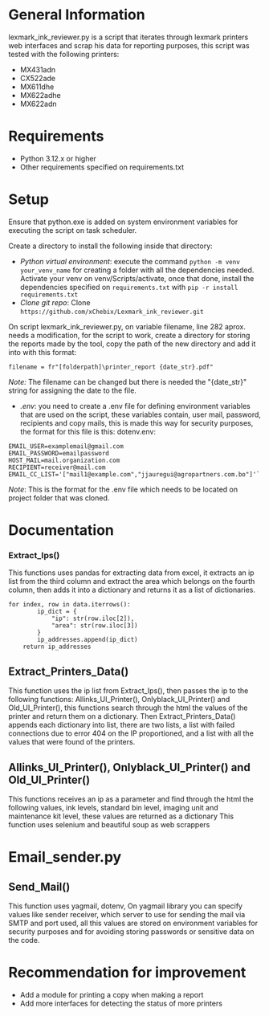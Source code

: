 # General Information
lexmark_ink_reviewer.py is a script that iterates through lexmark printers web interfaces and scrap his data for reporting purposes, this script was tested with the following printers:
- MX431adn
- CX522ade
- MX611dhe
- MX622adhe
- MX622adn
# Requirements
- Python 3.12.x or higher
- Other requirements specified on requirements.txt
# Setup
Ensure that python.exe is added on system environment variables for executing the script on task scheduler.

Create a directory to install the following inside that directory:
- *Python virtual environment*: execute the command `python -m venv your_venv_name` for creating a folder with all the dependencies needed.
  Activate your venv on venv/Scripts/activate, once that done, install the dependencies specified on `requirements.txt` with `pip -r install requirements.txt`
- *Clone git repo*: Clone `https://github.com/xChebix/Lexmark_ink_reviewer.git`

On script lexmark_ink_reviewer.py, on variable filename, line 282 aprox. needs a modification, for the script to work, create a directory for storing the reports made by the tool, copy the path of the new directory and add it into with this format:
```
filename = fr"[folderpath]\printer_report {date_str}.pdf"
```

*Note:* The filename can be changed but there is needed the "{date_str}" string for assigning the date to the file.

- *.env*: you need to create a .env file for defining environment variables that are used on the script, these variables contain, user mail, password, recipients and copy mails, this is made this way for security purposes, the format for this file is this:
dotenv.env:
```
EMAIL_USER=examplemail@gmail.com
EMAIL_PASSWORD=emailpassword
HOST_MAIL=mail.organization.com
RECIPIENT=receiver@mail.com
EMAIL_CC_LIST='["mail1@example.com","jjauregui@agropartners.com.bo"]'`
```

*Note*: This is the format for the .env file which needs to be located on project folder that was cloned.

# Documentation
### Extract_Ips()
This functions uses pandas for extracting data from excel, it extracts an ip list from the third column and extract the area which belongs on the fourth column, then adds it into a dictionary and returns it as a list of dictionaries.
```
for index, row in data.iterrows():
        ip_dict = {
            "ip": str(row.iloc[2]),
            "area": str(row.iloc[3])
        }
        ip_addresses.append(ip_dict)
    return ip_addresses
```

## Extract_Printers_Data()
This function uses the ip list from Extract_Ips(), then passes the ip to the following functions: Allinks_UI_Printer(), Onlyblack_UI_Printer() and Old_UI_Printer(), this functions search through the html the values of the printer and return them on a dictionary.
Then Extract_Printers_Data() appends each dictionary into list, there are two lists, a list with failed connections due to error 404 on the IP proportioned, and a list with all the values that were found of the printers.

## Allinks_UI_Printer(), Onlyblack_UI_Printer() and Old_UI_Printer()
This functions receives an ip as a parameter and find through the html the following values, ink levels, standard bin level, imaging unit and maintenance kit level, these values are returned as a dictionary
This function uses selenium and beautiful soup as web scrappers

# Email_sender.py
## Send_Mail()
This function uses yagmail, dotenv,
On yagmail library you can specify values like sender receiver, which server to use for sending the mail via SMTP and port used, all this values are stored on environment variables for security purposes and for avoiding storing passwords or sensitive data on the code.
# Recommendation for improvement
- Add a module for printing a copy when making a report
- Add more interfaces for detecting the status of more printers
